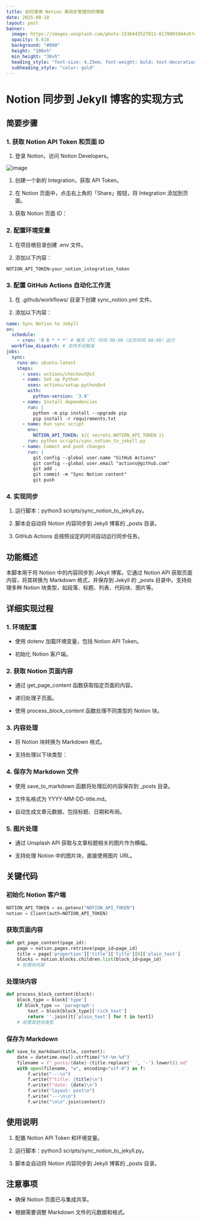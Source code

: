 ```yaml
---
title: 如何使用 Notion 来同步管理你的博客
date: 2025-08-18
layout: post
banner:
  image: https://images.unsplash.com/photo-1536443527011-81700919d4c0?crop=entropy&cs=tinysrgb&fit=max&fm=jpg&ixid=M3w2OTIwMzJ8MHwxfHJhbmRvbXx8fHx8fHx8fDE3NTU1MDU5NTl8&ixlib=rb-4.1.0&q=80&w=1080
  opacity: 0.618
  background: "#000"
  height: "100vh"
  min_height: "38vh"
  heading_style: "font-size: 4.25em; font-weight: bold; text-decoration: underline"
  subheading_style: "color: gold"
---
```


# Notion 同步到 Jekyll 博客的实现方式

## 简要步骤

### 1. 获取 Notion API Token 和页面 ID

1. 登录 Notion，访问 Notion Developers。

![image](https://prod-files-secure.s3.us-west-2.amazonaws.com/a7a0cc5a-89b9-4cda-8686-1fba0ca52f40/d19c1afe-dea5-4312-9333-786b0ba83054/image.png?X-Amz-Algorithm=AWS4-HMAC-SHA256&X-Amz-Content-Sha256=UNSIGNED-PAYLOAD&X-Amz-Credential=ASIAZI2LB4663K5BISZ4%2F20250818%2Fus-west-2%2Fs3%2Faws4_request&X-Amz-Date=20250818T083238Z&X-Amz-Expires=3600&X-Amz-Security-Token=IQoJb3JpZ2luX2VjEFgaCXVzLXdlc3QtMiJGMEQCIBC%2BKCUf9g6LSATJ3wwv2lq4PeOhZHTsUyV3QHSWN42tAiB0FAbUBhyA4V86FqKHvI1zvYlXwYZ%2Fxgx2xSx1ZVX9BiqIBAih%2F%2F%2F%2F%2F%2F%2F%2F%2F%2F8BEAAaDDYzNzQyMzE4MzgwNSIMLYP1rSiy2%2FpLN5fBKtwD3y5GKy2lHSyz6PksbGzxVOEC5K8YUG6QAvjly9mqjOH75qCdgU%2FHarjkCoghcK2ElKy6%2BcvaS5XkOkW%2BoBXn6lfjKjlAbk9KVEoUQlasgxtrWyvHKY8laADn3KYeP8TyGDQZuasSAVZIwGHuiyfrBEt3MNsaApLjfyJatQT5WapcVHM1DNjoiyKVmt0mp80IBnxJ8dXlHk%2BHBGbynYVpN4R%2FNs9buem6tRTnZXUF5WlPEPTaZR84BA%2BnKnhAJ8WcpHCuPy7coirCHzsMLPPgisqbrsh9XDNd1RGxn1sMUiCIYZUPwcUQlORqBq9BV%2BUxY2ayijN7hWXIrao9zD2lHGRq0vdmsKSe0B%2FturYF61b4Fa2LHbmi0%2B1c96yyPk1pgS62NNGr8ivUUSCMGu9CxZo4N3eOzprCud7BI3Sx7px4Cfbcd2SGlKf9OkanEP5ZGIJjdndE43CmfTgHO0dUIZcp4o2CMptyNipgm8MRGz7b%2FKRkGqjXe8yZFPHGRcVBfzpCsx3iyUIPZdmswcMKzRDXURls9SM9AJTyGTluDsS4uUtr%2FSJuKYIoDPXgDnIMoGWvtLZlNxCzIVHtBQY7QNBm4q55y88GxLNfIzABRywqy7KghfCUKI4%2FwUgwkMOLxQY6pgHYrKiBmianaadac6I2RkDKl55Lvvgomu5YKl9WsE1OQzd%2F8EC6s4EyxsZbXMoKQQe6rJ7EmDwqcJjSsLnH1Kl2uCXK9JCHuI9GEiRZ1r4f14HurtWnIVj42bDry9CzL4VN6lU%2FfDohXkVm0J61L5DF1FDa1pmtckVge35qCasp5NBLP9x77kat1fqx2BKm812GQWtQnpljPlKl9%2FOjlf5zrllrz%2Bx%2F&X-Amz-Signature=0cca1b47c9a3005e6e6094ad5af45f4ce67a1edfedf9cbc7cde6b9e0ef608308&X-Amz-SignedHeaders=host&x-amz-checksum-mode=ENABLED&x-id=GetObject)

1. 创建一个新的 Integration，获取 API Token。

1. 在 Notion 页面中，点击右上角的「Share」按钮，将 Integration 添加到页面。

1. 获取 Notion 页面 ID：


### 2. 配置环境变量

1. 在项目根目录创建 .env 文件。

1. 添加以下内容：

```javascript
NOTION_API_TOKEN=your_notion_integration_token
```

### 3. 配置 GitHub Actions 自动化工作流

1. 在 .github/workflows/ 目录下创建 sync_notion.yml 文件。

1. 添加以下内容：

```yaml
name: Sync Notion to Jekyll
on:
  schedule:
    - cron: '0 0 * * *' # 每天 UTC 时间 00:00（北京时间 08:00）运行
  workflow_dispatch: # 支持手动触发
jobs:
  sync:
    runs-on: ubuntu-latest
    steps:
      - uses: actions/checkout@v3
      - name: Set up Python
        uses: actions/setup-python@v4
        with:
          python-version: '3.9'
      - name: Install dependencies
        run: |
          python -m pip install --upgrade pip
          pip install -r requirements.txt
      - name: Run sync script
        env:
          NOTION_API_TOKEN: ${{ secrets.NOTION_API_TOKEN }}
        run: python scripts/sync_notion_to_jekyll.py
      - name: Commit and push changes
        run: |
          git config --global user.name "GitHub Actions"
          git config --global user.email "actions@github.com"
          git add .
          git commit -m "Sync Notion content"
          git push
```

### 4. 实现同步

1. 运行脚本：python3 scripts/sync_notion_to_jekyll.py。

1. 脚本会自动将 Notion 内容同步到 Jekyll 博客的 _posts 目录。

1. GitHub Actions 会按照设定的时间自动运行同步任务。

## 功能概述

本脚本用于将 Notion 中的内容同步到 Jekyll 博客。它通过 Notion API 获取页面内容，将其转换为 Markdown 格式，并保存到 Jekyll 的 _posts 目录中。支持处理多种 Notion 块类型，如段落、标题、列表、代码块、图片等。

## 详细实现过程

### 1. 环境配置

- 使用 dotenv 加载环境变量，包括 Notion API Token。

- 初始化 Notion 客户端。

### 2. 获取 Notion 页面内容

- 通过 get_page_content 函数获取指定页面的内容。

- 递归处理子页面。

- 使用 process_block_content 函数处理不同类型的 Notion 块。

### 3. 内容处理

- 将 Notion 块转换为 Markdown 格式。

- 支持处理以下块类型：


### 4. 保存为 Markdown 文件

- 使用 save_to_markdown 函数将处理后的内容保存到 _posts 目录。

- 文件名格式为 YYYY-MM-DD-title.md。

- 自动生成文章元数据，包括标题、日期和布局。

### 5. 图片处理

- 通过 Unsplash API 获取与文章标题相关的图片作为横幅。

- 支持处理 Notion 中的图片块，直接使用图片 URL。

## 关键代码

### 初始化 Notion 客户端

```python
NOTION_API_TOKEN = os.getenv("NOTION_API_TOKEN")
notion = Client(auth=NOTION_API_TOKEN)
```

### 获取页面内容

```python
def get_page_content(page_id):
    page = notion.pages.retrieve(page_id=page_id)
    title = page['properties']['title']['title'][0]['plain_text']
    blocks = notion.blocks.children.list(block_id=page_id)
    # 处理块内容
```

### 处理块内容

```python
def process_block_content(block):
    block_type = block['type']
    if block_type == 'paragraph':
        text = block[block_type]['rich_text']
        return ''.join([t['plain_text'] for t in text])
    # 处理其他块类型
```

### 保存为 Markdown

```python
def save_to_markdown(title, content):
    date = datetime.now().strftime("%Y-%m-%d")
    filename = f"_posts/{date}-{title.replace(' ', '-').lower()}.md"
    with open(filename, "w", encoding="utf-8") as f:
        f.write("---\n")
        f.write(f"title: {title}\n")
        f.write(f"date: {date}\n")
        f.write("layout: post\n")
        f.write("---\n\n")
        f.write("\n\n".join(content))
```

## 使用说明

1. 配置 Notion API Token 和环境变量。

1. 运行脚本：python3 scripts/sync_notion_to_jekyll.py。

1. 脚本会自动将 Notion 内容同步到 Jekyll 博客的 _posts 目录。

## 注意事项

- 确保 Notion 页面已与集成共享。

- 根据需要调整 Markdown 文件的元数据和格式。